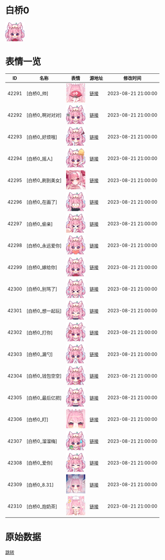 # 白桥0

<img src="./cover.png" height="60" alt="cover" />

# 表情一览

|ID|名称|表情|源地址|修改时间|
|----|----|----|----|----|
|42291|[白桥0_帅]|<img src="./pic/042291_%5B白桥0_帅%5D.png" height="60" alt="帅"/>|[链接](https://i0.hdslb.com/bfs/garb/4bd52fa200bec2dfe056702a34e29465f08a6948.png)|2023-08-21 21:00:00|
|42292|[白桥0_啊对对对]|<img src="./pic/042292_%5B白桥0_啊对对对%5D.png" height="60" alt="啊对对对"/>|[链接](https://i0.hdslb.com/bfs/garb/f70c450eb46c400cde44aa7bb8388fd3c198b7a7.png)|2023-08-21 21:00:00|
|42293|[白桥0_好烦哦]|<img src="./pic/042293_%5B白桥0_好烦哦%5D.png" height="60" alt="好烦哦"/>|[链接](https://i0.hdslb.com/bfs/garb/70ed6e503110c9206944496943339f0156b8ce40.png)|2023-08-21 21:00:00|
|42294|[白桥0_摇人]|<img src="./pic/042294_%5B白桥0_摇人%5D.png" height="60" alt="摇人"/>|[链接](https://i0.hdslb.com/bfs/garb/f8d1862c7f3966b92e8beb102d2e23a2180fe95f.png)|2023-08-21 21:00:00|
|42295|[白桥0_刷到美女]|<img src="./pic/042295_%5B白桥0_刷到美女%5D.png" height="60" alt="刷到美女"/>|[链接](https://i0.hdslb.com/bfs/garb/04fbd17b4d564fbf7342c01983c59d9036f2c13b.png)|2023-08-21 21:00:00|
|42296|[白桥0_在画了]|<img src="./pic/042296_%5B白桥0_在画了%5D.png" height="60" alt="在画了"/>|[链接](https://i0.hdslb.com/bfs/garb/bedbd26e51cf6f5fa81b2052d7222d951e4bf27a.png)|2023-08-21 21:00:00|
|42297|[白桥0_偷亲]|<img src="./pic/042297_%5B白桥0_偷亲%5D.png" height="60" alt="偷亲"/>|[链接](https://i0.hdslb.com/bfs/garb/c93467063cdee4f2c5d9012935016ce827ece1ec.png)|2023-08-21 21:00:00|
|42298|[白桥0_永远爱你]|<img src="./pic/042298_%5B白桥0_永远爱你%5D.png" height="60" alt="永远爱你"/>|[链接](https://i0.hdslb.com/bfs/garb/b765a2df31c348885bef45351f37493128945da1.png)|2023-08-21 21:00:00|
|42299|[白桥0_嫁给你]|<img src="./pic/042299_%5B白桥0_嫁给你%5D.png" height="60" alt="嫁给你"/>|[链接](https://i0.hdslb.com/bfs/garb/12c5dc3491a32e7c96ce614b1231cd9c33eb4cb8.png)|2023-08-21 21:00:00|
|42300|[白桥0_别骂了]|<img src="./pic/042300_%5B白桥0_别骂了%5D.png" height="60" alt="别骂了"/>|[链接](https://i0.hdslb.com/bfs/garb/8e14b32ae54cfb019ba4d72fb719ebc3961553be.png)|2023-08-21 21:00:00|
|42301|[白桥0_想一起玩]|<img src="./pic/042301_%5B白桥0_想一起玩%5D.png" height="60" alt="想一起玩"/>|[链接](https://i0.hdslb.com/bfs/garb/b5a004dab0a2652e49d444abc50fce12137f28cc.png)|2023-08-21 21:00:00|
|42302|[白桥0_打你]|<img src="./pic/042302_%5B白桥0_打你%5D.png" height="60" alt="打你"/>|[链接](https://i0.hdslb.com/bfs/garb/bb7a5cbf1b36b7556c1a1da3e26995f310c848f6.png)|2023-08-21 21:00:00|
|42303|[白桥0_漏勺]|<img src="./pic/042303_%5B白桥0_漏勺%5D.png" height="60" alt="漏勺"/>|[链接](https://i0.hdslb.com/bfs/garb/f138463bc09dfc904036a8676b8701b42bf5c9eb.png)|2023-08-21 21:00:00|
|42304|[白桥0_钱包空空]|<img src="./pic/042304_%5B白桥0_钱包空空%5D.png" height="60" alt="钱包空空"/>|[链接](https://i0.hdslb.com/bfs/garb/840179be4ecf3784c80cfebb2ad7f6bf175719ce.png)|2023-08-21 21:00:00|
|42305|[白桥0_最后亿把]|<img src="./pic/042305_%5B白桥0_最后亿把%5D.png" height="60" alt="最后亿把"/>|[链接](https://i0.hdslb.com/bfs/garb/0d587e23de29b7fcfc86de6b92da4c1bcb9655ca.png)|2023-08-21 21:00:00|
|42306|[白桥0_盯]|<img src="./pic/042306_%5B白桥0_盯%5D.png" height="60" alt="盯"/>|[链接](https://i0.hdslb.com/bfs/garb/e1ea9d80128f0909de198fca4d6c7dd5ee90505f.png)|2023-08-21 21:00:00|
|42307|[白桥0_溜溜梅]|<img src="./pic/042307_%5B白桥0_溜溜梅%5D.png" height="60" alt="溜溜梅"/>|[链接](https://i0.hdslb.com/bfs/garb/097fdb428f4fcc3c77bb3d93f6a226c78105b6e6.png)|2023-08-21 21:00:00|
|42308|[白桥0_爱你]|<img src="./pic/042308_%5B白桥0_爱你%5D.png" height="60" alt="爱你"/>|[链接](https://i0.hdslb.com/bfs/garb/317c71a88812a173e6727d0963a58f42f4e9adcb.png)|2023-08-21 21:00:00|
|42309|[白桥0_8.31]|<img src="./pic/042309_%5B白桥0_8.31%5D.png" height="60" alt="8.31"/>|[链接](https://i0.hdslb.com/bfs/garb/97f69de457b79364f63c77cec1ae45fc0d48c101.png)|2023-08-21 21:00:00|
|42310|[白桥0_抱奶茶]|<img src="./pic/042310_%5B白桥0_抱奶茶%5D.png" height="60" alt="抱奶茶"/>|[链接](https://i0.hdslb.com/bfs/garb/a16f6bbf7b6303e8a59da4e16ba2601066037b91.png)|2023-08-21 21:00:00|

# 原始数据

[跳转](./raw.json)

